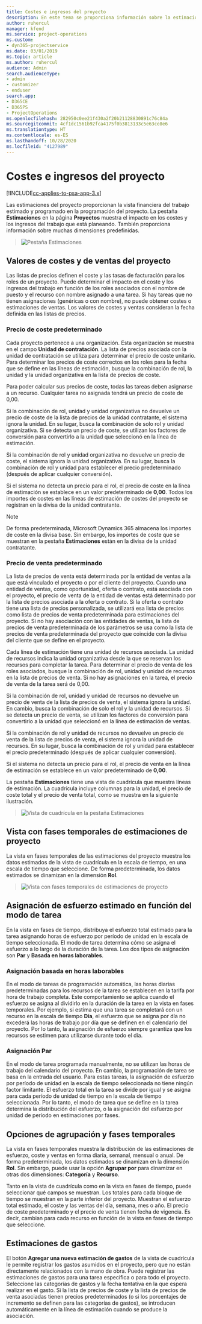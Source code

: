 ```yaml
---
title: Costes e ingresos del proyecto
description: En este tema se proporciona información sobre la estimación de costes e ingresos del proyecto.
author: ruhercul
manager: kfend
ms.service: project-operations
ms.custom:
- dyn365-projectservice
ms.date: 03/01/2019
ms.topic: article
ms.author: ruhercul
audience: Admin
search.audienceType:
- admin
- customizer
- enduser
search.app:
- D365CE
- D365PS
- ProjectOperations
ms.openlocfilehash: 282950c0ee21f430a2f20b21128830891c76c84a
ms.sourcegitcommit: 4cf1dc1561b92fca4175f0b3813133c5e63ce8e6
ms.translationtype: HT
ms.contentlocale: es-ES
ms.lasthandoff: 10/28/2020
ms.locfileid: "4127989"
---
```

# <a name="project-costs-and-revenue"></a>Costes e ingresos del proyecto

[!INCLUDE[cc-applies-to-psa-app-3.x](../includes/cc-applies-to-psa-app-3x.md)]

Las estimaciones del proyecto proporcionan la vista financiera del trabajo estimado y programado en la programación del proyecto. La pestaña **Estimaciones** en la página **Proyectos** muestra el impacto en los costes y los ingresos del trabajo que está planeando. También proporciona información sobre muchas dimensiones predefinidas. 

> ![Pestaña Estimaciones](media/project-5.png)

## <a name="cost-and-sales-values-of-the-project"></a>Valores de costes y de ventas del proyecto

Las listas de precios definen el coste y las tasas de facturación para los roles de un proyecto. Puede determinar el impacto en el coste y los ingresos del trabajo en función de los roles asociados con el nombre de puesto y el recurso con nombre asignado a una tarea. Si hay tareas que no tienen asignaciones (genéricas o con nombre), no puede obtener costes o estimaciones de ventas. Los valores de costes y ventas consideran la fecha definida en las listas de precios.

### <a name="default-cost-price"></a>Precio de coste predeterminado  

Cada proyecto pertenece a una organización. Esta organización se muestra en el campo **Unidad de contratación**. La lista de precios asociada con la unidad de contratación se utiliza para determinar el precio de coste unitario. Para determinar los precios de coste correctos en los roles para la fecha que se define en las líneas de estimación, busque la combinación de rol, la unidad y la unidad organizativa en la lista de precios de coste. 

Para poder calcular sus precios de coste, todas las tareas deben asignarse a un recurso. Cualquier tarea no asignada tendrá un precio de coste de 0,00.

Si la combinación de rol, unidad y unidad organizativa no devuelve un precio de coste de la lista de precios de la unidad contratante, el sistema ignora la unidad. En su lugar, busca la combinación de solo rol y unidad organizativa. Si se detecta un precio de coste, se utilizan los factores de conversión para convertirlo a la unidad que seleccionó en la línea de estimación.

Si la combinación de rol y unidad organizativa no devuelve un precio de coste, el sistema ignora la unidad organizativa. En su lugar, busca la combinación de rol y unidad para establecer el precio predeterminado (después de aplicar cualquier conversión).

Si el sistema no detecta un precio para el rol, el precio de coste en la línea de estimación se establece en un valor predeterminado de **0,00**. Todos los importes de costes en las líneas de estimación de costes del proyecto se registran en la divisa de la unidad contratante.

> [!NOTE]
> De forma predeterminada, Microsoft Dynamics 365 almacena los importes de coste en la divisa base. Sin embargo, los importes de coste que se muestran en la pestaña **Estimaciones** están en la divisa de la unidad contratante.  

### <a name="default-sales-price"></a>Precio de venta predeterminado 

La lista de precios de venta está determinada por la entidad de ventas a la que está vinculado el proyecto o por el cliente del proyecto. Cuando una entidad de ventas, como oportunidad, oferta o contrato, está asociada con el proyecto, el precio de venta de la entidad de ventas está determinado por la lista de precios asociada a la oferta o contrato. Si la oferta o contrato tiene una lista de precios personalizada, se utilizará esa lista de precios como lista de precios de venta predeterminada para estimaciones del proyecto. Si no hay asociación con las entidades de ventas, la lista de precios de venta predeterminada de los parámetros se usa como la lista de precios de venta predeterminada del proyecto que coincide con la divisa del cliente que se define en el proyecto.

Cada línea de estimación tiene una unidad de recursos asociada. La unidad de recursos indica la unidad organizativa desde la que se reservan los recursos para completar la tarea. Para determinar el precio de venta de los roles asociados, busque la combinación de rol, unidad y unidad de recursos en la lista de precios de venta. Si no hay asignaciones en la tarea, el precio de venta de la tarea será de 0,00.

Si la combinación de rol, unidad y unidad de recursos no devuelve un precio de venta de la lista de precios de venta, el sistema ignora la unidad. En cambio, busca la combinación de solo el rol y la unidad de recursos. Si se detecta un precio de venta, se utilizan los factores de conversión para convertirlo a la unidad que seleccionó en la línea de estimación de ventas. 

Si la combinación de rol y unidad de recursos no devuelve un precio de venta de la lista de precios de venta, el sistema ignora la unidad de recursos. En su lugar, busca la combinación de rol y unidad para establecer el precio predeterminado (después de aplicar cualquier conversión).

Si el sistema no detecta un precio para el rol, el precio de venta en la línea de estimación se establece en un valor predeterminado de **0,00**.

La pestaña **Estimaciones** tiene una vista de cuadrícula que muestra líneas de estimación. La cuadrícula incluye columnas para la unidad, el precio de coste total y el precio de venta total, como se muestra en la siguiente ilustración. 

> ![Vista de cuadrícula en la pestaña Estimaciones](media/project-6.png)

## <a name="time-phased-view-of-project-estimates"></a>Vista con fases temporales de estimaciones de proyecto

La vista en fases temporales de las estimaciones del proyecto muestra los datos estimados de la vista de cuadrícula en la escala de tiempo, en una escala de tiempo que seleccione. De forma predeterminada, los datos estimados se dinamizan en la dimensión **Rol**.

> ![Vista con fases temporales de estimaciones de proyecto](media/project-7.png)

## <a name="allocating-estimated-effort-based-on-the-task-mode"></a>Asignación de esfuerzo estimado en función del modo de tarea

En la vista en fases de tiempo, distribuya el esfuerzo total estimado para la tarea asignando horas de esfuerzo por período de unidad en la escala de tiempo seleccionada. El modo de tarea determina cómo se asigna el esfuerzo a lo largo de la duración de la tarea. Los dos tipos de asignación son **Par** y **Basada en horas laborables**.

### <a name="work-hours-based-allocation"></a>Asignación basada en horas laborables
 
En el modo de tareas de programación automática, las horas diarias predeterminadas para los recursos de la tarea se establecen en la tarifa por hora de trabajo completa. Este comportamiento se aplica cuando el esfuerzo se asigna al dividirlo en la duración de la tarea en la vista en fases temporales. Por ejemplo, si estima que una tarea se completará con un recurso en la escala de tiempo **Día**, el esfuerzo que se asigna por día no excederá las horas de trabajo por día que se definen en el calendario del proyecto. Por lo tanto, la asignación de esfuerzo siempre garantiza que los recursos se estimen para utilizarse durante todo el día.

### <a name="even-allocation"></a>Asignación Par

En el modo de tarea programada manualmente, no se utilizan las horas de trabajo del calendario del proyecto. En cambio, la programación de tarea se basa en la entrada del usuario. Para estas tareas, la asignación de esfuerzo por período de unidad en la escala de tiempo seleccionada no tiene ningún factor limitante. El esfuerzo total en la tarea se divide por igual y se asigna para cada período de unidad de tiempo en la escala de tiempo seleccionada. Por lo tanto, el modo de tarea que se define en la tarea determina la distribución del esfuerzo, o la asignación del esfuerzo por unidad de período en estimaciones por fases.

## <a name="grouping-and-time-phasing-options"></a>Opciones de agrupación y fases temporales

La vista en fases temporales muestra la distribución de las estimaciones de esfuerzo, coste y ventas en forma diaria, semanal, mensual o anual. De forma predeterminada, los datos estimados se dinamizan en la dimensión **Rol**. Sin embargo, puede usar la opción **Agrupar por** para dinamizar en otras dos dimensiones: **Categoría** y **Recurso**.

Tanto en la vista de cuadrícula como en la vista en fases de tiempo, puede seleccionar qué campos se muestran. Los totales para cada bloque de tiempo se muestran en la parte inferior del proyecto. Muestran el esfuerzo total estimado, el coste y las ventas del día, semana, mes o año. El precio de coste predeterminado y el precio de venta tienen fecha de vigencia. Es decir, cambian para cada recurso en función de la vista en fases de tiempo que seleccione.

## <a name="expense-estimates"></a>Estimaciones de gastos

El botón **Agregar una nueva estimación de gastos** de la vista de cuadrícula le permite registrar los gastos asumidos en el proyecto, pero que no están directamente relacionados con la mano de obra. Puede registrar las estimaciones de gastos para una tarea específica o para todo el proyecto. Seleccione las categorías de gastos y la fecha tentativa en la que espera realizar en el gasto. Si la lista de precios de coste y la lista de precios de venta asociadas tienen precios predeterminados (o si los porcentajes de incremento se definen para las categorías de gastos), se introducen automáticamente en la línea de estimación cuando se produce la asociación.
